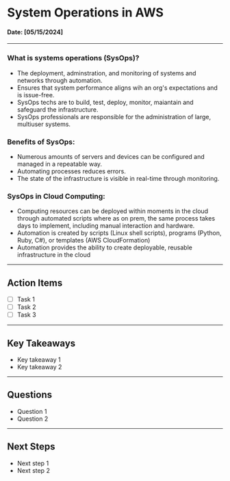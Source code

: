 # System Operations in AWS

#### Date: [05/15/2024]

---

### What is systems operations (SysOps)?

- The deployment, adminstration, and monitoring of systems and networks through automation.
- Ensures that system performance aligns wih an org's expectations and is issue-free.
- SysOps techs are to build, test, deploy, monitor, maiantain and safeguard the infrastructure. 
- SysOps professionals are responsible for the administration of large, multiuser systems.
### Benefits of SysOps:

- Numerous amounts of servers and devices can be configured and managed in a repeatable way. 
- Automating processes reduces errors. 
- The state of the infrastructure is visible in real-time through monitoring. 

### SysOps in Cloud Computing:

- Computing resources can be deployed within moments in the cloud through automated scripts where as on prem, the same process takes days to implement, including manual interaction and hardware. 
- Automation is created by scripts (Linux shell scripts), programs (Python, Ruby, C#), or templates (AWS CloudFormation) 
- Automation provides the ability to create deployable, reusable infrastructure in the cloud

---

## Action Items

- [ ] Task 1
- [ ] Task 2
- [ ] Task 3

---

## Key Takeaways

- Key takeaway 1
- Key takeaway 2

---

## Questions

- Question 1
- Question 2

---

## Next Steps

- Next step 1
- Next step 2


